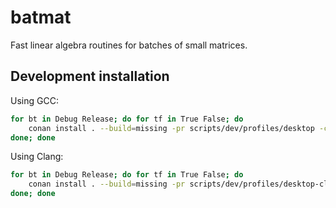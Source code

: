 # batmat

Fast linear algebra routines for batches of small matrices.

## Development installation

Using GCC:
```sh
for bt in Debug Release; do for tf in True False; do
    conan install . --build=missing -pr scripts/dev/profiles/desktop -c tools.cmake.cmaketoolchain:generator=Ninja -c tools.build:skip_test=$tf -s build_type=$bt -c tools.build:jobs=4 -o \*:with_openmp=True -o \*:with_openblas=False -o \*:with_mkl=True -o \*:with_benchmarks=True -o \*:with_tracing=True
done; done
```

Using Clang:
```sh
for bt in Debug Release; do for tf in True False; do
    conan install . --build=missing -pr scripts/dev/profiles/desktop-clang20 -c tools.cmake.cmaketoolchain:generator=Ninja -c tools.build:skip_test=$tf -s build_type=$bt -c tools.build:jobs=4 -o \*:with_openmp=False -o \*:with_openblas=False -o \*:with_mkl=True -o \*:with_benchmarks=True -o \*:with_tracing=True -o \&:with_gsi_hpc_simd=True
done; done
```
